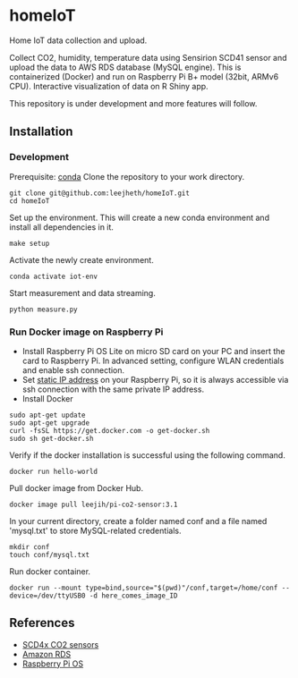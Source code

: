 # homeIoT
Home IoT data collection and upload.

Collect CO2, humidity, temperature data using Sensirion SCD41 sensor and upload the data to AWS RDS database (MySQL engine). This is containerized (Docker) and run on Raspberry Pi B+ model (32bit, ARMv6 CPU). Interactive visualization of data on R Shiny app.

This repository is under development and more features will follow.

## Installation
### Development
Prerequisite: [conda](https://docs.conda.io/projects/conda/en/stable/user-guide/install/index.html)
Clone the repository to your work directory.
```
git clone git@github.com:leejheth/homeIoT.git
cd homeIoT
```

Set up the environment. This will create a new conda environment and install all dependencies in it.
```
make setup
```

Activate the newly create environment.
```
conda activate iot-env
```

Start measurement and data streaming.
```
python measure.py
```

### Run Docker image on Raspberry Pi
* Install Raspberry Pi OS Lite on micro SD card on your PC and insert the card to Raspberry Pi. In advanced setting, configure WLAN credentials and enable ssh connection.
* Set [static IP address](https://www.makeuseof.com/raspberry-pi-set-static-ip/) on your Raspberry Pi, so it is always accessible via ssh connection with the same private IP address.
* Install Docker
```
sudo apt-get update
sudo apt-get upgrade
curl -fsSL https://get.docker.com -o get-docker.sh
sudo sh get-docker.sh
```
Verify if the docker installation is successful using the following command.
```
docker run hello-world
```

Pull docker image from Docker Hub.
```
docker image pull leejih/pi-co2-sensor:3.1
```

In your current directory, create a folder named conf and a file named 'mysql.txt' to store MySQL-related credentials.
```
mkdir conf
touch conf/mysql.txt
```

Run docker container.
```
docker run --mount type=bind,source="$(pwd)"/conf,target=/home/conf --device=/dev/ttyUSB0 -d here_comes_image_ID
```

## References
* [SCD4x CO2 sensors](https://developer.sensirion.com/sensirion-products/scd4x-co2-sensors/)
* [Amazon RDS](https://aws.amazon.com/rds/)
* [Raspberry Pi OS](https://www.raspberrypi.com/software/)
